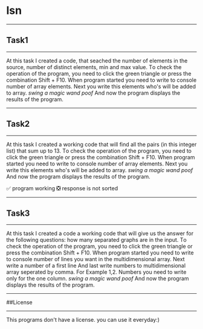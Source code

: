 # lsn
____
 ## Task1
____
At this task I created a code, that seached the number of elements in the source, number of distinct elements, min and max value. 
Тo check the operation of the program, you need to click the green triangle or press the combination Shift + F10.
When program started you need to write to console number of array elements.
Next you write this elements who's will be added to array.
*swing a magic wand*
*poof*
Аnd now the program displays the results of the program.
____
 ## Task2
____
 At this task I created a working code that will find all the pairs (in this integer list) that sum up to 13.
 Тo check the operation of the program, you need to click the green triangle or press the combination Shift + F10.
When program started you need to write to console number of array elements.
Next you write this elements who's will be added to array.
*swing a magic wand*
*poof*
Аnd now the program displays the results of the program.

:white_check_mark: program working
:negative_squared_cross_mark: response is not sorted
____
 ## Task3
____
At this task I created a code a working code that will give us the answer for the following questions: how many separated graphs are in the input.
Тo check the operation of the program, you need to click the green triangle or press the combination Shift + F10.
When program started you need to write to console number of lines you want in the multidimensional array.
Next write a number of a first line
And last write numbers to multidimensional array seperated by comma. For Example 1,2. Numbers you need to write only for the one column.
*swing a magic wand*
*poof*
Аnd now the program displays the results of the program.
____

##License
____
This programs don't have a license. you can use it everyday:)
